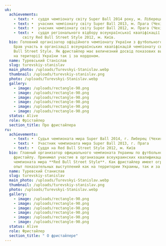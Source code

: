 ```yaml
---
uk:
  achievements:
    - text: •  суддя чемпіонату світу Super Ball 2014 року, м. Ліберець (Чехія).
    - text: •  учасник чемпіонату світу Super Ball 2013, м. Прага (Чехія).
    - text: •  учасник чемпіонату світу Super Ball 2012, м. Прага (Чехія).
    - text: •  суддя регіонального відбору всеукраїнської кваліфікації чемпіонату
        світу Red Bull Street Style 2012, м. Київ.
  bio: Головний організатор офіційного чемпіонату України з футбольного фрістайлу.
    Брав участь в організації всеукраїнських кваліфікацій чемпіонату світу Red
    Bull Street Style. Як фристайлер має величезний досвід показових виступів як
    на території України так і за кордоном.
  name: Туревський Станіслав
  slug: turevskiy-stanislav
  main_photo: /uploads/Turevskyi-Stanislav.webp
  thumbnail: /uploads/turevskiy-stanislav.png
  photo: /uploads/Turevskyi-Stanislav.webp
  gallery:
    - image: /uploads/rectangle-90.png
    - image: /uploads/rectangle-90.png
    - image: /uploads/rectangle-90.png
    - image: /uploads/rectangle-90.png
    - image: /uploads/rectangle-90.png
    - image: /uploads/rectangle-90.png
  status: Alive
  role: Фрістайлер
  section_title: Про фристайлера
ru:
  achievements:
    - text: •  Судья чемпионата мира Super Ball 2014, г. Либерец (Чехия)
    - text: •  Участник чемпионата мира Super Ball 2013, г. Прага
    - text: •  Суддя на Red Bull Street Style 2012, м. Київ
  bio: Главный организатор официального чемпионата Украины по футбольному
    фристайлу. Принимал участие в организации всеукраинских квалификаций
    чемпионата мира **Red Bull Street Style**. Как фристайлер имеет огромный
    опыт показательных выступлений как на территории Украины, так и за рубежом.
  name: Туревский Станислав
  slug: turevskiy-stanislav
  main_photo: /uploads/Turevskyi-Stanislav.webp
  thumbnail: /uploads/turevskiy-stanislav.png
  photo: /uploads/Turevskyi-Stanislav.webp
  gallery:
    - image: /uploads/rectangle-90.png
    - image: /uploads/rectangle-90.png
    - image: /uploads/rectangle-90.png
    - image: /uploads/rectangle-90.png
    - image: /uploads/rectangle-90.png
    - image: /uploads/rectangle-90.png
  status: Alive
  role: Фристайлер
  section_title: " О фристайлере"
---
```


